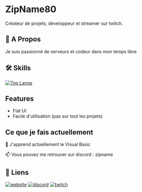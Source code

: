 
# ZipName80

Créateur de projets, développeur et streamer sur twitch.

## 🚀 A Propos
Je suis passionné de serveurs et codeur dans mon temps libre


## 🛠 Skills
[![Top Langs](https://github-readme-stats.vercel.app/api/top-langs/?username=ZipName80)](https://github.com/anuraghazra/github-readme-stats)
## Features

- Flat UI
- Facile d'utilisation (pas sur tout les projets)


## Ce que je fais actuellement

🧠 J'apprend actuellement le Visual Basic

📫 Vous pouvez me retrouver sur discord : zipname


## 🔗 Liens
[![website](https://img.shields.io/badge/website-000?style=for-the-badge&logo=WordPress&logoColor=white)](https://zipname.fr/)
[![discord](https://img.shields.io/badge/discord-3352ff?style=for-the-badge&logo=discord&logoColor=white)](about:blank)
[![twitch](https://img.shields.io/badge/Twitch-8d33ff?style=for-the-badge&logo=twitch&logoColor=white)](https://www.twitch.tv/zipname_)

